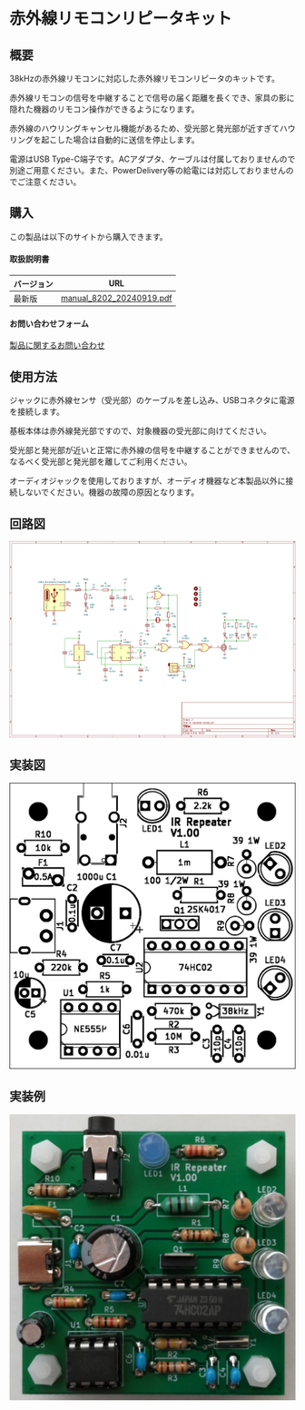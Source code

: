 # 赤外線リモコンリピータキット

## 概要
38kHzの赤外線リモコンに対応した赤外線リモコンリピータのキットです。

赤外線リモコンの信号を中継することで信号の届く距離を長くでき、家具の影に隠れた機器のリモコン操作ができるようになります。

赤外線のハウリングキャンセル機能があるため、受光部と発光部が近すぎてハウリングを起こした場合は自動的に送信を停止します。

電源はUSB Type-C端子です。ACアダプタ、ケーブルは付属しておりませんので別途ご用意ください。また、PowerDelivery等の給電には対応しておりませんのでご注意ください。

## 購入
この製品は以下のサイトから購入できます。  

#### 取扱説明書

<table>
  <thead>
    <tr>
      <th>バージョン</th>
      <th>URL</th>
    </tr>
  </thead>
  <tbody>
    <tr>
        <td>最新版</td>
        <td><a href="./manual_8202_20240919.pdf">manual_8202_20240919.pdf</a></td>
    </tr>
  </tbody>
</table>

#### お問い合わせフォーム
[製品に関するお問い合わせ](https://forms.gle/Fn5E3byABXJ8P5sbA)


## 使用方法
ジャックに赤外線センサ（受光部）のケーブルを差し込み、USBコネクタに電源を接続します。

基板本体は赤外線発光部ですので、対象機器の受光部に向けてください。

受光部と発光部が近いと正常に赤外線の信号を中継することができませんので、なるべく受光部と発光部を離してご利用ください。

オーディオジャックを使用しておりますが、オーディオ機器など本製品以外に接続しないでください。機器の故障の原因となります。

## 回路図
[![回路図](./img/schematic.jpg)](./img/schematic.jpg)

## 実装図
[![実装図](./img/implementation-diagram.jpg)](./img/implementation-diagram.jpg)

## 実装例
[![実装例](./img/implementation-example.jpg)](./img/implementation-example.jpg)
